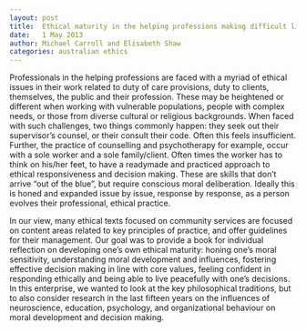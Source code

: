 ```yaml
---   
layout: post
title:  Ethical maturity in the helping professions making difficult life and work decisions
date:   1 May 2013
author: Michael Carroll and Elisabeth Shaw
categories: australian ethics
---
```

   
Professionals in the helping professions are faced with a myriad of ethical issues in their work related to duty of care provisions, duty to clients, themselves, the public and their profession. These may be heightened or different when working with vulnerable populations, people with complex needs, or those from diverse cultural or religious backgrounds. When faced with such challenges, two things commonly happen: they seek out their supervisor’s counsel, or their consult their code. Often this feels insufficient. Further, the practice of counselling and psychotherapy for example, occur with a sole worker and a sole family/client. Often times the worker has to think on his/her feet, to have a readymade and practiced approach to ethical responsiveness and decision making. These are skills that don’t arrive “out of the blue”, but require conscious moral deliberation. Ideally this is honed and expanded issue by issue, response by response, as a person evolves their professional, ethical practice.

In our view, many ethical texts focused on community services are focused on content areas related to key principles of practice, and offer guidelines for their management. Our goal was to provide a book for individual reflection on developing one’s own ethical maturity: honing one’s moral sensitivity, understanding moral development and influences, fostering effective decision making in line with core values, feeling confident in responding ethically and being able to live peacefully with one’s decisions. In this enterprise, we wanted to look at the key philosophical traditions, but to also consider research in the last fifteen years on the influences of neuroscience, education, psychology, and organizational behaviour on moral development and decision making.

